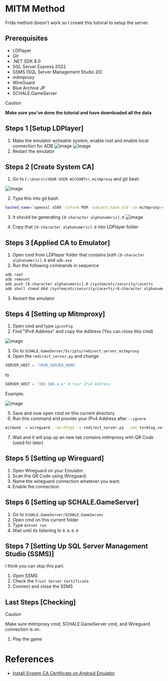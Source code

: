 # MITM Method

Frida method doesn't work so I create this tutorial to setup the server.

## Prerequisites
- LDPlayer
- Git
- .NET SDK 8.0
- SQL Server Express 2022
- SSMS (SQL Server Management Studio 20)
- mitmproxy
- WireGuard
- Blue Archive JP
- SCHALE.GameServer

> [!CAUTION]  
> **Make sure you've done the tutorial and have downloaded all the data**

## Steps 1 [Setup LDPlayer]
1. Make the emulator writeable system, enable root and enable local connection for ADB
![image](https://github.com/user-attachments/assets/23160474-3021-4532-9e51-a8adac4e2e02)
![image](https://github.com/user-attachments/assets/f1db6845-df2e-4844-9deb-e0b2ca406bbb)
2. Restart the emulator

## Steps 2 [Create System CA]
1. Go to `C:\Users\<YOUR USER ACCOUNT>\.mitmproxy` and git bash

![image](https://github.com/user-attachments/assets/956d9c68-647f-4b71-a266-5b716d1005f9)

2. Type this into git bash
```bash
hashed_name=`openssl x509 -inform PEM -subject_hash_old -in mitmproxy-ca-cert.cer | head -1` && cp mitmproxy-ca-cert.cer $hashed_name.0
```

3. It should be generating `[8-character alphanumeric].0`
![image](https://github.com/user-attachments/assets/7fa05b59-5362-45c9-a49e-dcdf568097dd)

4. Copy that `[8-character alphanumeric].0` into LDPlayer folder
## Steps 3 [Applied CA to Emulator]
1. Open cmd from LDPlayer folder that contains both `[8-character alphanumeric].0` and `adb.exe`
2. Run the following commands in sequence
```bash
adb root
adb remount
adb push [8-character alphanumeric].0 /system/etc/security/cacerts
adb shell chmod 664 /system/etc/security/cacerts/<8-character alphanumeric.0>
```
3. Restart the emulator

## Steps 4 [Setting up Mitmproxy] 
1. Open cmd and type `ipconfig`
2. Find "IPv4 Address" and copy the Address (You can close this cmd)

![image](https://github.com/user-attachments/assets/13228d54-ab6c-49d0-b961-22159bfaf07e)

3. Go to `SCHALE.GameServer/Scripts/redirect_server_mitmproxy`
4. Open the `redirect_server.py` and change
```py
SERVER_HOST = 'YOUR_SERVER_HERE'
```
to
```py
SERVER_HOST = '192.168.x.x' # Your IPv4 Address
```
Example:

![image](https://github.com/user-attachments/assets/4f2281b7-5420-4e65-aaec-9b841b27a629)

5. Save and now open cmd on this current directory
6. Run this command and provide your IPv4 Address after `--ignore`
```bash
mitmweb -m wireguard --no-http2 -s redirect_server.py --set termlog_verbosity=warn --ignore [Your IP address]
```
7. Wait and it will pop up an new tab contains mitmproxy with QR Code (used for later)

## Steps 5 [Setting up Wireguard]
1. Open Wireguard on your Emulator.
2. Scan the QR Code using Wireguard.
3. Name the wireguard connection whatever you want.
4. Enable the connection.

## Steps 6 [Setting up SCHALE.GameServer]
1. Go to `SCHALE.GameServer/SCHALE.GameServer`
2. Open cmd on this current folder
3. Type `dotnet run`
4. Wait until its listening to `0.0.0.0`

## Steps 7 [Setting Up SQL Server Management Studio (SSMS)]

I think you can skip this part.

1. Open SSMS
2. Check the `Trust Server Certificate`
3. Connect and close the SSMS

## Last Steps [Checking]
> [!CAUTION]  
> Make sure mitmproxy cmd, SCHALE.GameServer cmd, and Wireguard connection is on.
1. Play the game

# References
- [Install System CA Certificate on Android Emulator](https://docs.mitmproxy.org/stable/howto-install-system-trusted-ca-android/)
